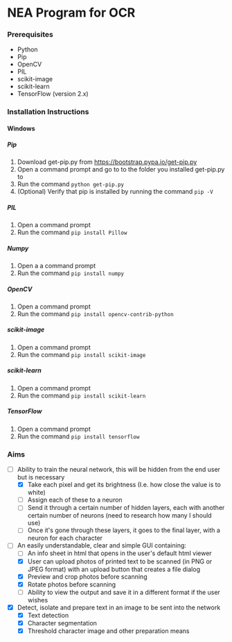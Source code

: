 # NEA Program for OCR
### Prerequisites ###
* Python
* Pip
* OpenCV
* PIL
* scikit-image
* scikit-learn
* TensorFlow (version 2.x)
### Installation Instructions ###
#### Windows ####
##### Pip #####
1. Download get-pip.py from https://bootstrap.pypa.io/get-pip.py
2. Open a command prompt and go to to the folder you installed get-pip.py to 
3. Run the command `python get-pip.py`
4. (Optional) Verify that pip is installed by running the command `pip -V`

##### PIL ######
1. Open a command prompt
2. Run the command `pip install Pillow`

##### Numpy #####
1. Open a a command prompt
2. Run the command `pip install numpy`

##### OpenCV #####
1. Open a command prompt
2. Run the command `pip install opencv-contrib-python`

##### scikit-image #####
1. Open a command prompt
2. Run the command `pip install scikit-image`

##### scikit-learn #####
1. Open a command prompt
2. Run the command `pip install scikit-learn`

##### TensorFlow #####
1. Open a command prompt
2. Run the command `pip install tensorflow`


### Aims ###
- [ ] Ability to train the neural network, this will be hidden from the end user but is necessary 
    - [x] Take each pixel and get its brightness (I.e. how close the value is to white) 
    - [ ] Assign each of these to a neuron 
    - [ ] Send it through a certain number of hidden layers, each with another certain number of neurons (need to research how many I should use) 
    - [ ] Once it's gone through these layers, it goes to the final layer, with a neuron for each character 
- [ ] An easily understandable, clear and simple GUI containing: 
    - [ ] An info sheet in html that opens in the user's default html viewer 
    - [x] User can upload photos of printed text to be scanned (in PNG or JPEG format) with an upload button that creates a file dialog 
    - [x] Preview and crop photos before scanning 
    - [x] Rotate photos before scanning
    - [ ] Ability to view the output and save it in a different format if the user wishes
- [x] Detect, isolate and prepare text in an image to be sent into the network
    - [x] Text detection
    - [x] Character segmentation
    - [x] Threshold character image and other preparation means
